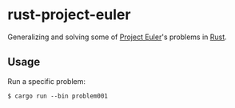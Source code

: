 # rust-project-euler
Generalizing and solving some of [Project Euler](https://projecteuler.net/)'s problems in [Rust](https://github.com/rust-lang).

## Usage
Run a specific problem:

    $ cargo run --bin problem001
